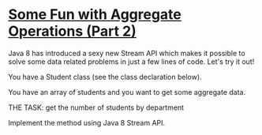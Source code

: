 # [Some Fun with Aggregate Operations (Part 2)](https://www.codewars.com/kata/some-fun-with-aggregate-operations-part-2 "https://www.codewars.com/kata/596092e42e8c8b5382000026")

Java 8 has introduced a sexy new Stream API which makes it possible to solve some data related problems in just a few lines of code. Let's try it out!

You have a Student class (see the class declaration below).

You have an array of students and you want to get some aggregate data.

THE TASK: get the number of students by department

Implement the method using Java 8 Stream API.